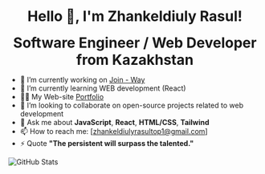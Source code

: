 <h1 align="center">Hello 👋, I'm Zhankeldiuly Rasul!</h1>

<p align="center" style="font-size: 28px; margin: 0;"><strong>Software Engineer / Web Developer from Kazakhstan</strong></p>

- 🔭 I’m currently working on [Join - Way](https://join-way.com/)
- 🌱 I’m currently learning WEB development (React)
- 👨‍💻 My Web-site [Portfolio](https://portfolio.join-way.com/)
- 👯 I’m looking to collaborate on open-source projects related to web development
- 💬 Ask me about **JavaScript**, **React**, **HTML/CSS**, **Tailwind** 
- 📫 How to reach me: [zhankeldiulyrasultop1@gmail.com]
- ⚡ Quote **"The persistent will surpass the talented."**

![GitHub Stats](https://github-readme-stats.vercel.app/api?username=raasikkk&show_icons=true&theme=radical)

